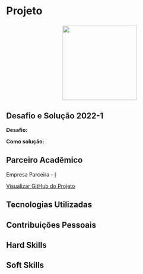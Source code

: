 # Projeto 

<div align=center>
 <h3></h3>
  <img src="" width=200 alt="" />
 
  </div>

## Desafio e Solução 2022-1
<b>Desafio:</b> 

<b>Como solução:</b> 

## Parceiro Acadêmico

Empresa Parceira  - <a href="">l</a><br>

[Visualizar GitHub do Projeto]()

## Tecnologias Utilizadas


## Contribuições Pessoais


 
## Hard Skills



## Soft Skills

